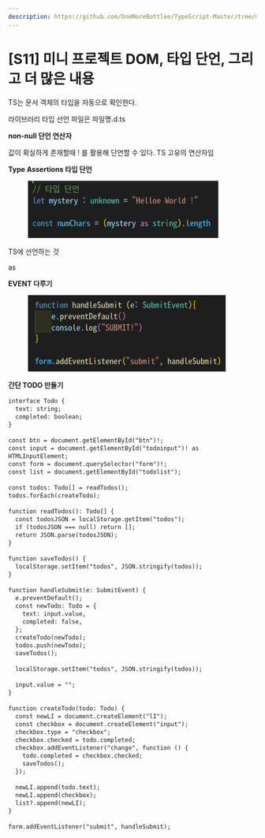 ```yaml
---
description: https://github.com/OneMoreBottlee/TypeScript-Master/tree/main/S11
---
```


# \[S11] 미니 프로젝트 DOM, 타입 단언, 그리고 더 많은 내용

TS는 문서 객체의 타입을 자동으로 확인한다.

라이브러리 타입 선언 파일은 파일명.d.ts



**non-null 단언 연산자**

값이 확실하게 존재할때 ! 를 활용해 단언할 수 있다. TS 고유의 연산자임



**Type Assertions 타입 단언**

<figure><img src="../../../.gitbook/assets/image (124).png" alt=""><figcaption></figcaption></figure>

TS에 선언하는 것

as



**EVENT 다루기**

<figure><img src="../../../.gitbook/assets/image (41).png" alt=""><figcaption></figcaption></figure>



**간단 TODO 만들기**

```tsx
interface Todo {
  text: string;
  completed: boolean;
}

const btn = document.getElementById("btn")!;
const input = document.getElementById("todoinput")! as HTMLInputElement;
const form = document.querySelector("form")!;
const list = document.getElementById("todolist");

const todos: Todo[] = readTodos();
todos.forEach(createTodo);

function readTodos(): Todo[] {
  const todosJSON = localStorage.getItem("todos");
  if (todosJSON === null) return [];
  return JSON.parse(todosJSON);
}

function saveTodos() {
  localStorage.setItem("todos", JSON.stringify(todos));
}

function handleSubmit(e: SubmitEvent) {
  e.preventDefault();
  const newTodo: Todo = {
    text: input.value,
    completed: false,
  };
  createTodo(newTodo);
  todos.push(newTodo);
  saveTodos();

  localStorage.setItem("todos", JSON.stringify(todos));

  input.value = "";
}

function createTodo(todo: Todo) {
  const newLI = document.createElement("lI");
  const checkbox = document.createElement("input");
  checkbox.type = "checkbox";
  checkbox.checked = todo.completed;
  checkbox.addEventListener("change", function () {
    todo.completed = checkbox.checked;
    saveTodos();
  });

  newLI.append(todo.text);
  newLI.append(checkbox);
  list?.append(newLI);
}

form.addEventListener("submit", handleSubmit);
```
